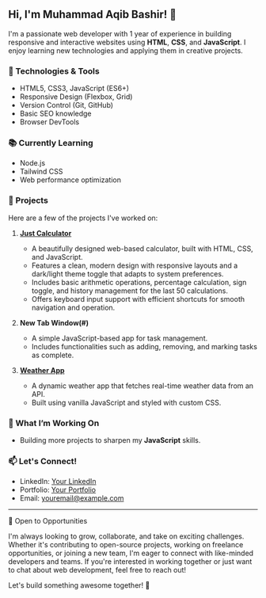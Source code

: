 ## Hi, I'm Muhammad Aqib Bashir! 👋

I'm a passionate web developer with 1 year of experience in building responsive and interactive websites using **HTML**, **CSS**, and **JavaScript**. I enjoy learning new technologies and applying them in creative projects.

### 🔧 Technologies & Tools
- HTML5, CSS3, JavaScript (ES6+)
- Responsive Design (Flexbox, Grid)
- Version Control (Git, GitHub)
- Basic SEO knowledge
- Browser DevTools
  
### 📚 Currently Learning
- Node.js
- Tailwind CSS 
- Web performance optimization

### 🌟 Projects
Here are a few of the projects I've worked on:

1. **[Just Calculator](https://justcalc.netlify.app)**
   - A beautifully designed web-based calculator, built with HTML, CSS, and JavaScript.
   - Features a clean, modern design with responsive layouts and a dark/light theme toggle that adapts to system preferences.
   - Includes basic arithmetic operations, percentage calculation, sign toggle, and history management for the last 50 calculations.
   - Offers keyboard input support with efficient shortcuts for smooth navigation and operation.
  
2. **New Tab Window(#)**
   - A simple JavaScript-based app for task management.
   - Includes functionalities such as adding, removing, and marking tasks as complete.

3. **[Weather App](#)**
   - A dynamic weather app that fetches real-time weather data from an API.
   - Built using vanilla JavaScript and styled with custom CSS.


### 🌱 What I’m Working On
- Building more projects to sharpen my **JavaScript** skills.
  
### 📫 Let's Connect!
- LinkedIn: [Your LinkedIn](#)
- Portfolio: [Your Portfolio](#)
- Email: [youremail@example.com](mailto:youremail@example.com)

---

🤝 Open to Opportunities 

I'm always looking to grow, collaborate, and take on exciting challenges. Whether it's contributing to open-source projects, working on freelance opportunities, or joining a new team, I'm eager to connect with like-minded developers and teams. If you're interested in working together or just want to chat about web development, feel free to reach out!

Let's build something awesome together! 🚀



<!--
**Muhammad-Aqib-Bashir/Muhammad-Aqib-Bashir** is a ✨ _special_ ✨ repository because its `README.md` (this file) appears on your GitHub profile.

Here are some ideas to get you started:

- 🔭 I’m currently working on ...
- 🌱 I’m currently learning ...
- 👯 I’m looking to collaborate on ...
- 🤔 I’m looking for help with ...
- 💬 Ask me about ...
- 📫 How to reach me: ...
- 😄 Pronouns: ...
- ⚡ Fun fact: ...
-->
